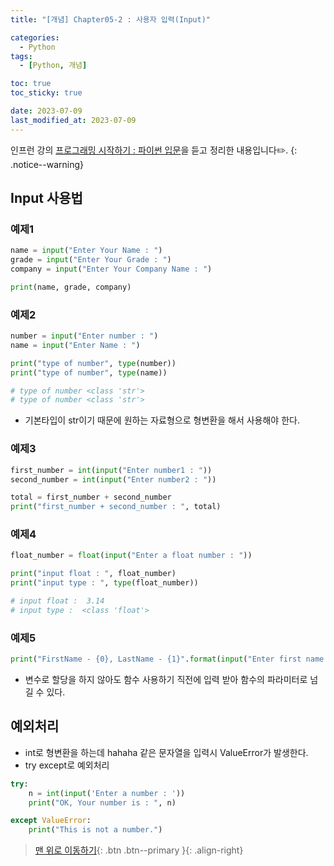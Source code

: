 ```yaml
---
title: "[개념] Chapter05-2 : 사용자 입력(Input)"

categories:
  - Python
tags:
  - [Python, 개념]

toc: true
toc_sticky: true

date: 2023-07-09
last_modified_at: 2023-07-09
---
```


인프런 강의 [프로그래밍 시작하기 : 파이썬 입문](https://www.inflearn.com/course/%ED%94%84%EB%A1%9C%EA%B7%B8%EB%9E%98%EB%B0%8D-%ED%8C%8C%EC%9D%B4%EC%8D%AC-%EC%9E%85%EB%AC%B8-%EC%9D%B8%ED%94%84%EB%9F%B0-%EC%98%A4%EB%A6%AC%EC%A7%80%EB%84%90)을 듣고 정리한 내용입니다✏️.
{: .notice--warning}

## Input 사용법

### 예제1
```python
name = input("Enter Your Name : ")
grade = input("Enter Your Grade : ")
company = input("Enter Your Company Name : ")

print(name, grade, company)
```

### 예제2
```python
number = input("Enter number : ")
name = input("Enter Name : ")

print("type of number", type(number))
print("type of number", type(name))

# type of number <class 'str'>
# type of number <class 'str'>
```
- 기본타입이 str이기 때문에 원하는 자료형으로 형변환을 해서 사용해야 한다.

### 예제3
```python
first_number = int(input("Enter number1 : "))
second_number = int(input("Enter number2 : "))

total = first_number + second_number
print("first_number + second_number : ", total)
```

### 예제4
```python
float_number = float(input("Enter a float number : "))

print("input float : ", float_number)
print("input type : ", type(float_number))

# input float :  3.14
# input type :  <class 'float'>
```

### 예제5
```python
print("FirstName - {0}, LastName - {1}".format(input("Enter first name : "), input("Enter second name : ")))
```
- 변수로 할당을 하지 않아도 함수 사용하기 직전에 입력 받아 함수의 파라미터로 넘길 수 있다.

## 예외처리

- int로 형변환을 하는데 hahaha 같은 문자열을 입력시 ValueError가 발생한다.
- try except로 예외처리

```python
try:
    n = int(input('Enter a number : '))
    print("OK, Your number is : ", n)

except ValueError:
    print("This is not a number.")
```

> [맨 위로 이동하기](#){: .btn .btn--primary }{: .align-right}
